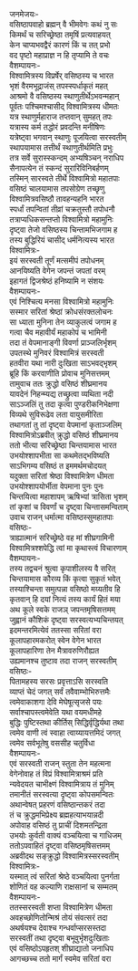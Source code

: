 जनमेजयः-  
वसिष्ठापवाहो ब्रह्मन् वै भीमवेगः कथं नु सः  
किमर्थं च सरिच्छ्रेष्ठा तमृषिं प्रत्यवाहयत्  
केन चाप्यभवद्वैरं कारणं किं च तत् प्रभो  
वद पृष्टो महाप्राज्ञ न हि तृप्यामि ते वचः  
वैशम्पायनः-  
विश्वामित्रस्य विप्रर्षेर् वसिष्ठस्य च भारत  
भृशं वैरमभूद्राजंस् तपस्स्पर्धाकृतं महत्  
आश्रमो वै वसिष्ठस्य स्थाणुतीर्थेऽभवन्महान्  
पूर्वतः पश्चिमश्चासीद् विश्वामित्रस्य धीमतः  
यत्र स्थाणुर्महाराज तप्तवान् सुमहत् तपः  
यत्रास्य कर्म तद्धोरं प्रवदन्ति मनीषिणः  
यत्रेष्ट्वा भगवान् स्थाणुः पूजयित्वा सरस्वतीम्  
स्थापयामास तत्तीर्थं स्थाणुतीर्थमिति प्रभुः  
तत्र सर्वे सुरास्स्कन्दम् अभ्यषिञ्चन् नराधिप  
सैनापत्येन तं स्कन्दं सुरारिविनिबर्हणम्  
तस्मिन् सारस्वते तीर्थे विश्वामित्रो महातपाः  
वसिष्ठं चालयामास तपसोग्रेण तच्छृणु  
विश्वामित्रवसिष्ठौ तावहन्यहनि भारत  
स्पर्धां तपन्वितां तीव्रां चक्रतुस्तौ तपोधनौ  
तत्राप्यधिकसन्तप्तो विश्वामित्रो महामुनिः  
दृष्ट्वा तेजो वसिष्ठस्य चिन्तामभिजगाम ह  
तस्य बुद्धिरियं चासीद् धर्मनित्यस्य भारत  
विश्वामित्रः-  
इयं सरस्वती तूर्णं मत्समीपं तपोधनम्  
आनयिष्यति वेगेन जपन्तं जपतां वरम्  
इहागतं द्विजश्रेष्ठं हनिष्यामि न संशयः  
वैशम्पायनः-  
एवं निश्चित्य मनसा विश्वामित्रो महामुनिः  
सस्मार सरितां श्रेष्ठां क्रोधसंरक्तलोचनः  
सा ध्याता मुनिना तेन व्याकुलत्वं जगाम ह  
गत्वा चैव महावीर्यं महाकोपं च भामिनी  
तदा तं वेपमानाङ्गी विवर्णा प्राञ्जलिर्भृशम्  
उपतस्थे मुनिवरं विश्वामित्रं सरस्वती  
हतवीरा यथा नारी दुःखिता साऽभवद्भृशम्  
ब्रूहि किं करवाणीति प्रोवाच मुनिसत्तमम्  
तामुवाच ततः क्रुद्धो वसिष्ठं शीघ्रमानय  
यावदेनं निहन्म्यद्य तच्छ्रुत्वा व्यथिता नदी  
साऽञ्जलिं तु तदा कृत्वा पुण्डरीकनिभेक्षणा  
विव्यथे सुविरूढेव लता वायुसमीरिता  
तथागतां तु तां दृष्ट्वा वेपमानां कृताञ्जलिम्  
विश्वामित्रोऽब्रवीत् क्रुद्धो वसिष्ठं शीघ्रमानय  
ततो भीत्या सरिच्छ्रेष्ठा चिन्तयामास भारत  
उभयोश्शापभीता सा कथमेतद्भविष्यति  
साऽभिगम्य वसिष्ठं त इममर्थमचोदयत्  
यदुक्ता सरितां श्रेष्ठा विश्वामित्रेण धीमता  
उभयोश्शापयोर्भीता वेपमाना पुनः पुनः  
चिन्तयित्वा महाशापम् ऋषिभ्यां त्रासिता भृशम्  
तां कृशां च विवर्णां च दृष्ट्वा चिन्तासमन्विताम्  
उवाच राजन् धर्मात्मा वसिष्ठस्सुमहातपाः  
वसिष्ठः-  
त्राह्यात्मानं सरिच्छ्रेष्ठे वह मां शीघ्रगामिनी  
विश्वामित्रश्शपेद्धि त्वां मा कृथास्त्वं विचारणाम्  
वैशम्पायनः-  
तस्य तद्वचनं श्रुत्वा कृपाशीलस्य वै सरित्  
चिन्तयामास कौरव्य किं कृत्वा सुकृतं भवेत्  
तस्याश्चिन्ता समुत्पन्ना वसिष्ठो मय्यतीव हि  
कृतवान् हि दयां नित्यं तस्य कार्यं हितं मया  
अथ कूले स्वके राजञ् जपन्तमृषिसत्तमम्  
जुह्वानं कौशिकं दृष्ट्वा सरस्वत्यभ्यचिन्तयत्  
इदमन्तरमित्येवं ततस्सा सरितां वरा  
कूलापहारमकरोत् स्वेन वेगेन भारत  
कूलापहारिणा तेन मैत्रावरुणिरौह्यत  
उह्यमानश्च तुष्टाव तदा राजन् सरस्वतीम्  
वसिष्ठः-  
पितामहस्य सरसः प्रवृत्ताऽसि सरस्वति  
व्याप्तं चेदं जगत् सर्वं तवैवाम्भोभिरुत्तमैः  
त्वमेवाकाशगा देवि मेघेषूत्सृजसे पयः  
सर्वाश्चापस्त्वमेवेति यथा वयमधीमहे  
बुद्धिः पुष्टिस्तथा कीर्तिस् सिद्धिर्वृद्धिर्यथा तथा  
त्वमेव वाणी त्वं स्वाहा त्वाय्यायत्तमिदं जगत्  
त्वमेव सर्वभूतेषु वससीह चतुर्विधा  
वैशम्पायनः-  
एवं सरस्वती राजन् स्तुता तेन महत्मना  
वेगेनोवाह तं विप्रं विश्वामित्राश्रमं प्रति  
न्यवेदयत चाभीक्ष्णं विश्वामित्राय तं मुनिम्  
तमानीतं सरस्वत्या दृष्ट्वा कोपसमन्वितः  
अथान्वेषत् प्रहरणं वसिष्ठान्तकरं तदा  
तं च क्रुद्धमभिप्रेक्ष्य ब्रह्महत्याभयान्नदी  
अपोवाह वसिष्ठं तु प्राचीं दिशमतन्द्रिता  
उभयोः कुर्वती वाक्यं वञ्चयित्वा च गाधिजम्  
ततोऽपवाहितं दृष्ट्वा वसिष्ठमृषिसत्तमम्  
अब्रवीदथ सङ्क्रुद्धो विश्वामित्रस्सरस्वतीम्  
विश्वामित्रः-  
यस्मात् त्वं सरितां श्रेष्ठे वञ्चयित्वा पुनर्गता  
शोणितं वह कल्याणि राक्षसानां च सम्मतम्  
वैशम्पायनः-  
ततस्सरस्वती शप्ता विश्वामित्रेण धीमता  
अवहच्छोणितोन्मिश्रं तोयं संवत्सरं तदा  
अथर्षयश्च देवाश्च गन्धर्वाप्सरसस्तदा  
सरस्वतीं तथा दृष्ट्वा बभूवुर्भृशदुःखिताः  
एवं वसिष्ठोऽपहृतश् शीघ्राद्यातो जनाधिप  
आगच्छच्च ततो मार्गं स्वमेव सरितां वरा  
